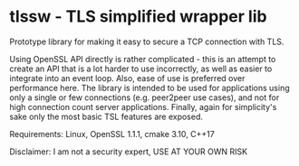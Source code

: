 # tlssw - TLS simplified wrapper lib

Prototype library for making it easy to secure a TCP connection with TLS.

Using OpenSSL API directly is rather complicated - this is an attempt to
create an API that is a lot harder to use incorrectly, as well as easier
to integrate into an event loop. Also, ease of use is preferred over
performance here. The library is intended to be used for applications
using only a single or few connections (e.g. peer2peer use cases), and
not for high connection count server applications. Finally, again for
simplicity's sake only the most basic TSL features are exposed.

Requirements: Linux, OpenSSL 1.1.1, cmake 3.10, C++17

Disclaimer: I am not a security expert, USE AT YOUR OWN RISK
